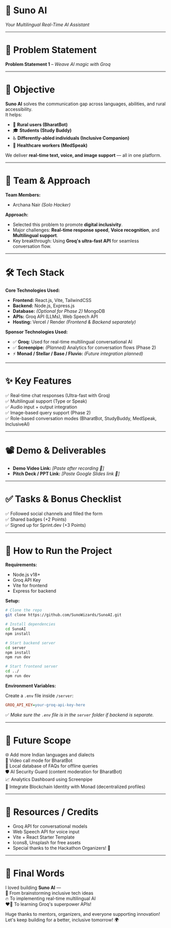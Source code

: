 
# 🚀 Suno AI
*Your Multilingual Real-Time AI Assistant*

---

# 📌 Problem Statement
**Problem Statement 1** – *Weave AI magic with Groq*

---

# 🎯 Objective
**Suno AI** solves the communication gap across languages, abilities, and rural accessibility.  
It helps:

- 🏡 **Rural users (BharatBot)**
- 🎓 **Students (Study Buddy)**
- ♿ **Differently-abled individuals (Inclusive Companion)**
- 🏥 **Healthcare workers (MedSpeak)**

We deliver **real-time text, voice, and image support** — all in one platform.

---

# 🧠 Team & Approach

**Team Members:**  
- Archana Nair *(Solo Hacker)*

**Approach:**  
- Selected this problem to promote **digital inclusivity**.
- Major challenges: **Real-time response speed**, **Voice recognition**, and **Multilingual support**.
- Key breakthrough: Using **Groq's ultra-fast API** for seamless conversation flow.

---

# 🛠️ Tech Stack

**Core Technologies Used:**

- **Frontend:** React.js, Vite, TailwindCSS
- **Backend:** Node.js, Express.js
- **Database:** *(Optional for Phase 2)* MongoDB
- **APIs:** Groq API (LLMs), Web Speech API
- **Hosting:** Vercel / Render *(Frontend & Backend separately)*

**Sponsor Technologies Used:**

- ✅ **Groq:** Used for real-time multilingual conversational AI
- ✅ **Screenpipe:** *(Planned)* Analytics for conversation flows (Phase 2)
- ⚡ **Monad / Stellar / Base / Fluvio:** *(Future integration planned)*

---

# ✨ Key Features

✅ Real-time chat responses (Ultra-fast with Groq)  
✅ Multilingual support (Type or Speak)  
✅ Audio input + output integration  
✅ Image-based query support (Phase 2)  
✅ Role-based conversation modes (BharatBot, StudyBuddy, MedSpeak, InclusiveAI)

---

# 📽️ Demo & Deliverables

- **Demo Video Link:** *[Paste after recording 🎥]*
- **Pitch Deck / PPT Link:** *[Paste Google Slides link 📄]*

---

# ✅ Tasks & Bonus Checklist

✅ Followed social channels and filled the form  
✅ Shared badges (+2 Points)  
✅ Signed up for Sprint.dev (+3 Points)

---

# 🧪 How to Run the Project

**Requirements:**

- Node.js v18+
- Groq API Key
- Vite for frontend
- Express for backend

**Setup:**

```bash
# Clone the repo
git clone https://github.com/SunoWizards/SunoAI.git

# Install dependencies
cd SunoAI
npm install

# Start backend server
cd server
npm install
npm run dev

# Start frontend server
cd ../
npm run dev
```

**Environment Variables:**

Create a `.env` file inside `/server`:

```ini
GROQ_API_KEY=your-groq-api-key-here
```

✅ *Make sure the `.env` file is in the `server` folder if backend is separate.*

---

# 🧬 Future Scope

🌐 Add more Indian languages and dialects  
🎥 Video call mode for BharatBot  
🧠 Local database of FAQs for offline queries  
🛡️ AI Security Guard (content moderation for BharatBot)  
📈 Analytics Dashboard using Screenpipe  
🚀 Integrate Blockchain Identity with Monad (decentralized profiles)

---

# 📎 Resources / Credits

- Groq API for conversational models
- Web Speech API for voice input
- Vite + React Starter Template
- Icons8, Unsplash for free assets
- Special thanks to the Hackathon Organizers! 🙌

---

# 🏁 Final Words
I loved building **Suno AI** —  
🚀 From brainstorming inclusive tech ideas  
🔥 To implementing real-time multilingual AI  
❤️‍🔥 To learning Groq's superpower APIs!

Huge thanks to mentors, organizers, and everyone supporting innovation!  
Let's keep building for a better, inclusive tomorrow! 🌍
